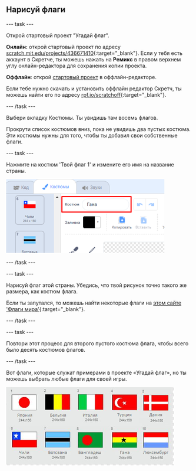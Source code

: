 ## Нарисуй флаги

--- task ---

Открой стартовый проект "Угадай флаг".

**Онлайн:** открой стартовый проект по адресу [scratch.mit.edu/projects/436671410](https://scratch.mit.edu/projects/436671410){:target="_blank"}. Если у тебя есть аккаунт в Скретче, ты можешь нажать на **Ремикс** в правом верхнем углу онлайн-редактора для сохранения копии проекта.

**Оффлайн**: открой [стартовый проект](https://rpf.io/p/ru-RU/guess-the-flag-go) в оффлайн-редакторе.

Если тебе нужно скачать и установить оффлайн редактор Скретч, ты можешь найти его по адресу [rpf.io/scratchoff](https://rpf.io/scratchoff){:target="_blank"}.

--- /task ---

Выбери вкладку Костюмы. Ты увидишь там восемь флагов.

Прокрути список костюмов вниз, пока не увидишь два пустых костюма. Эти костюмы нужны для того, чтобы ты добавил свои собственные флаги.

--- task ---

Нажмите на костюм 'Твой флаг 1' и измените его имя на название страны.

![Переименовать костюм](images/rename-costume.png)

--- /task ---

--- task ---

Нарисуй флаг этой страны. Убедись, что твой рисунок точно такого же размера, как костюм флага.

Если ты запутался, то можешь найти некоторые флаги на [этом сайте 'Флаги мира'](https://www.countries-ofthe-world.com/flags-of-the-world.html){:target="_blank"}.

--- /task ---

--- task ---

Повтори этот процесс для второго пустого костюма флага, чтобы всего было десять костюмов флагов.

--- /task ---

Вот флаги, которые служат примерами в проекте «Угадай флаг», но ты можешь выбрать любые флаги для своей игры.

![Все костюмы флагов](images/all-costumes.png)
